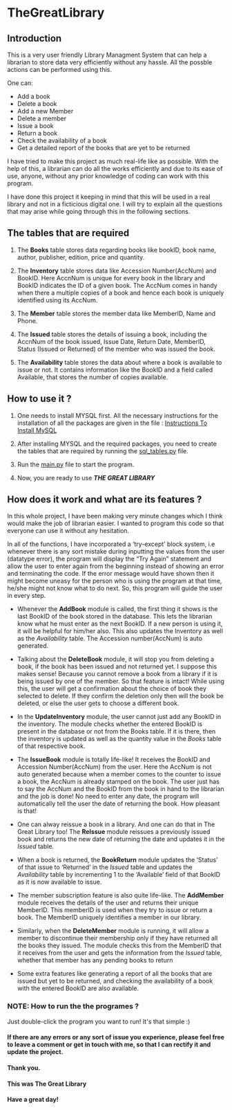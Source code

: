 # TheGreatLibrary

## Introduction
This is a very user friendly Library Managment System that can help a librarian to store data very efficiently without any hassle. All the possble actions can be performed using this.

One can:
* Add a book
* Delete a book
* Add a new Member
* Delete a member
* Issue a book
* Return a book
* Check the availability of a book
* Get a detailed report of the books that are yet to be returned

I have tried to make this project as much real-life like as possible. With the help of this, a librarian can do all the works efficiently and due to its ease of use, anyone, without any prior knowledge of coding can work with this program.

I have done this project it keeping in mind that this will be used in a real library and not in a ficticious digital one. I will try to explain all the questions that may arise while going through this in the following sections.

## The tables that are required
1. The **Books** table stores data regarding books like bookID, book name, author, publisher, edition, price and quantity.
   
3. The **Inventory** table stores data like Accession Number(AccNum) and BookID. Here AccnNum is unique for every book in the library and BookID indicates the ID of a given book. The AccNum comes in handy when there a multiple copies of a book and hence each book is uniquely identified using its AccNum.
   
5. The **Member** table stores the member data like MemberID, Name and Phone.
   
7. The **Issued** table stores the details of issuing a book, including the AccnNum of the book issued, Issue Date, Return Date, MemberID, Status (Issued or Returned) of the member who was issued the book.
   
9. The **Availability** table stores the data about where a book is available to issue or not. It contains information like the BookID and a field called Available, that stores the number of copies available.

## How to use it ?
1. One needs to install MYSQL first. All the necessary instructions for the installation of all the packages are given in the file : [Instructions To Install MySQL](https://github.com/Pramit10/TheGreatLibrary/blob/main/INSTRUCTIONS%20TO%20INSTALL%20MYSQL.pdf)

2. After installing MYSQL and the required packages, you need to create the tables that are required by running the [sql_tables.py](./sql_tables.py) file.

3. Run the [main.py](./main.py) file to start the program.
   
5. Now, you are ready to use ***THE GREAT LIBRARY***

## How does it work and what are its features ?
In this whole project, I have been making very minute changes which I think would make the job of librarian easier. I wanted to program this code so that everyone can use it without any hesitation.

In all of the functions, I have incorporated a ‘try-except’ block system, i.e whenever there is any sort mistake during inputting the values from the user (datatype error), the program will display the “Try Again” statement and allow the user to enter again from the beginning instead of showing an error and terminating the code. If the error message would have shown then it might become uneasy for the person who is using the program at that time, he/she might not know what to do next. So, this program will guide the user in every step.

* Whenever the **AddBook** module is called, the first thing it shows is the last BookID of the book stored in the database. This lets the librarian know what he must enter as the next BookID. If a new person is using it, it will be helpful for him/her also. This also updates the Inventory as well as the *Availability* table. The Accession number(AccNum) is auto generated.

* Talking about the **DeleteBook** module, it will stop you from deleting a book, if the book has been issued and not returned yet. I suppose this makes sense! Because you cannot remove a book from a library if it is being issued by one of the member. So that feature is intact! While using this, the user will get a confirmation about the choice of book they selected to delete. If they confirm the deletion only then will the book be deleted, or else the user gets to choose a different book.

* In the **UpdateInventory** module, the user cannot just add any BookID in the inventory. The module checks whether the entered BookID is present in the database or not from the Books table. If it is there, then the inventory is updated as well as the quantity value in the *Books* table of that respective book.

* The **IssueBook** module is totally life-like! It receives the BookID and Accession Number(AccNum) from the user. Here the AccNum is not auto generated because when a member comes to the counter to issue a book, the AccNum is already stamped on the book. The user just has to say the AccNum and the BookID from the book in hand to the librarian and the job is done! No need to enter any date, the program will automatically tell the user the date of returning the book. How pleasant is that!

* One can alway reissue a book in a library. And one can do that in The Great Library too! The **ReIssue** module reissues a previously issued book and returns the new date of returning the date and updates it in the *Issued* table.

* When a book is returned, the **BookReturn** module updates the ‘Status’ of that issue to ‘Returned’ in the *Issued* table and updates the *Availability* table by incrementing 1 to the ‘Available’ field of that BookID as it is now available to issue.

* The member subscription feature is also quite life-like. The **AddMember** module receives the details of the user and returns their unique MemberID. This memberID is used when they try to issue or return a book. The MemberID uniquely identifies a member in our library.

* Similarly, when the **DeleteMember** module is running, it will allow a member to discontinue their membership only if they have returned all the books they issued. The module checks this from the MemberID that it receives from the user and gets the information from the *Issued* table, whether that member has any pending books to return

* Some extra features like generating a report of all the books that are issued but yet to be returned, and checking the availability of a book with the entered BookID are also available.

### NOTE: How to run the the programes ?
Just double-click the program you want to run! It's that simple :)

#### If there are any errors or any sort of issue you experience, please feel free to leave a comment or get in touch with me, so that I can rectify it and update the project. 

#### Thank you. 
#### This was **The Great Library**
#### Have a great day!

